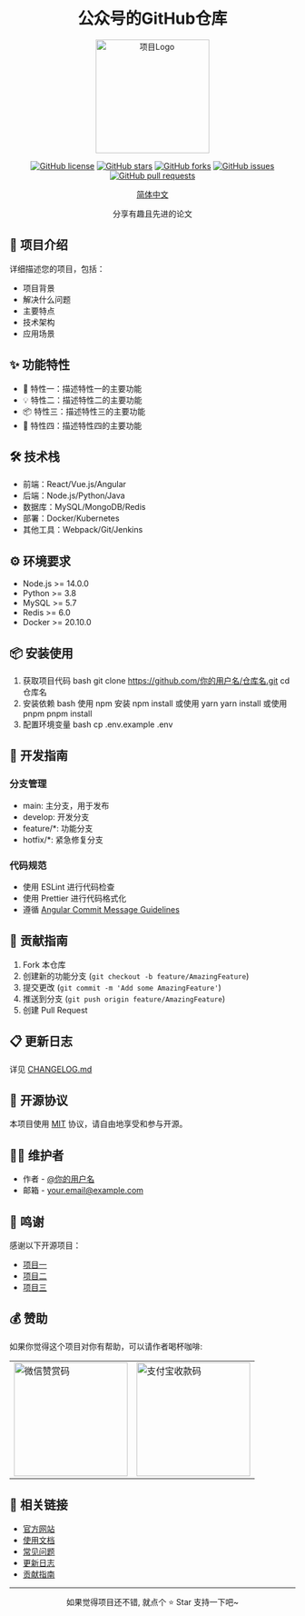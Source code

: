 <div align="center">

# 公众号的GitHub仓库

<p align="center">
  <img src="logo/logo.png" alt="项目Logo" width="200"/>
</p>

[![GitHub license](https://img.shields.io/github/license/你的用户名/仓库名)](https://github.com/你的用户名/仓库名/blob/main/LICENSE)
[![GitHub stars](https://img.shields.io/github/stars/你的用户名/仓库名)](https://github.com/你的用户名/仓库名/stargazers)
[![GitHub forks](https://img.shields.io/github/forks/你的用户名/仓库名)](https://github.com/你的用户名/仓库名/network)
[![GitHub issues](https://img.shields.io/github/issues/你的用户名/仓库名)](https://github.com/你的用户名/仓库名/issues)
[![GitHub pull requests](https://img.shields.io/github/issues-pr/你的用户名/仓库名)](https://github.com/你的用户名/仓库名/pulls)

[简体中文](./README_EN.md) 

分享有趣且先进的论文

</div>

## 📖 项目介绍

详细描述您的项目，包括：
- 项目背景
- 解决什么问题
- 主要特点
- 技术架构
- 应用场景

## ✨ 功能特性

- 🚀 特性一：描述特性一的主要功能
- 💡 特性二：描述特性二的主要功能
- 📦 特性三：描述特性三的主要功能
- 🔧 特性四：描述特性四的主要功能



## 🛠️ 技术栈

- 前端：React/Vue.js/Angular
- 后端：Node.js/Python/Java
- 数据库：MySQL/MongoDB/Redis
- 部署：Docker/Kubernetes
- 其他工具：Webpack/Git/Jenkins

## ⚙️ 环境要求

- Node.js >= 14.0.0
- Python >= 3.8
- MySQL >= 5.7
- Redis >= 6.0
- Docker >= 20.10.0

## 📦 安装使用

1. 获取项目代码
bash
git clone https://github.com/你的用户名/仓库名.git
cd 仓库名
2. 安装依赖
bash
使用 npm 安装
npm install
或使用 yarn
yarn install
或使用 pnpm
pnpm install
3. 配置环境变量
bash
cp .env.example .env
## 🔨 开发指南

### 分支管理

- main: 主分支，用于发布
- develop: 开发分支
- feature/*: 功能分支
- hotfix/*: 紧急修复分支

### 代码规范

- 使用 ESLint 进行代码检查
- 使用 Prettier 进行代码格式化
- 遵循 [Angular Commit Message Guidelines](https://github.com/angular/angular/blob/master/CONTRIBUTING.md#commit)

## 🤝 贡献指南

1. Fork 本仓库
2. 创建新的功能分支 (`git checkout -b feature/AmazingFeature`)
3. 提交更改 (`git commit -m 'Add some AmazingFeature'`)
4. 推送到分支 (`git push origin feature/AmazingFeature`)
5. 创建 Pull Request

## 📋 更新日志

详见 [CHANGELOG.md](./CHANGELOG.md)

## 📄 开源协议

本项目使用 [MIT](./LICENSE) 协议，请自由地享受和参与开源。

## 👨‍💻 维护者

- 作者 - [@你的用户名](https://github.com/你的用户名)
- 邮箱 - your.email@example.com

## 🤝 鸣谢

感谢以下开源项目：

- [项目一](https://github.com/project1)
- [项目二](https://github.com/project2)
- [项目三](https://github.com/project3)

## 💰 赞助

如果你觉得这个项目对你有帮助，可以请作者喝杯咖啡:

<table>
  <tr>
    <td><img src="assets/wechat.png" alt="微信赞赏码" width="200"/></td>
    <td><img src="assets/alipay.png" alt="支付宝收款码" width="200"/></td>
  </tr>
</table>

## 🔗 相关链接

- [官方网站](https://your-website.com)
- [使用文档](https://your-docs.com)
- [常见问题](https://your-website.com/faq)
- [更新日志](./CHANGELOG.md)
- [贡献指南](./CONTRIBUTING.md)

---

<div align="center">

如果觉得项目还不错, 就点个 ⭐ Star 支持一下吧~

</div>
